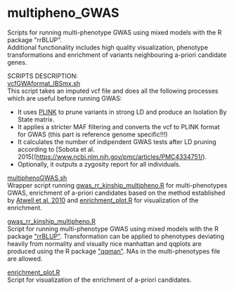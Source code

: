 # multipheno_GWAS
Scripts for running multi-phenotype GWAS using mixed models with the R package "rrBLUP".<br/>
Additional functionality includes high quality visualization, phenotype transformations and enrichment of variants neighbouring a-priori candidate genes.


SCRIPTS DESCRIPTION: <br/>
[vcfGWAformat_IBSmx.sh](https://github.com/Dario-Galanti/multipheno_GWAS/blob/main/vcfGWAformat_IBSmx.sh)<br/>
This script takes an imputed vcf file and does all the following processes which are useful before running GWAS:<br/>
- It uses [PLINK](https://www.cog-genomics.org/plink/) to prune variants in strong LD and produce an Isolation By State matrix.<br/>
- It applies a stricter MAF filtering and converts the vcf to PLINK format for GWAS (this part is reference genome specific!!!)<br/>
- It calculates the number of indipendent GWAS tests after LD pruning according to [Sobota et al. 2015[(https://www.ncbi.nlm.nih.gov/pmc/articles/PMC4334751/).
- Optionally, it outputs a zygosity report for all individuals.

[multiphenoGWAS.sh](https://github.com/Dario-Galanti/multipheno_GWAS/blob/main/multiphenoGWAS.sh)<br/>
Wrapper script running [gwas_rr_kinship_multipheno.R](https://github.com/Dario-Galanti/multipheno_GWAS/blob/main/sderio_gwas_multipheno_BinAC.sh) for multi-phenotypes GWAS, enrichment of a-priori candidates based on the method established by [Atwell et al. 2010](https://www.nature.com/articles/nature08800) and [enrichment_plot.R](https://github.com/Dario-Galanti/multipheno_GWAS/blob/main/enrichment_plot.R) for visualization of the enrichment.

[gwas_rr_kinship_multipheno.R](https://github.com/Dario-Galanti/multipheno_GWAS/blob/main/gwas_rr_kinship_multipheno.R)<br/>
Script for running multi-phenotype GWAS using mixed models with the R package ["rrBLUP"](https://cran.r-project.org/web/packages/rrBLUP/index.html). Transformation can be applied to phenotypes deviating heavily from normality and visually nice manhattan and qqplots are produced using the R package ["qqman"](https://cran.r-project.org/web/packages/qqman/index.html). NAs in the multi-phenotypes file are allowed.

[enrichment_plot.R](https://github.com/Dario-Galanti/multipheno_GWAS/blob/main/enrichment_plot.R)<br/>
Script for visualization of the enrichment of a-priori candidates.
